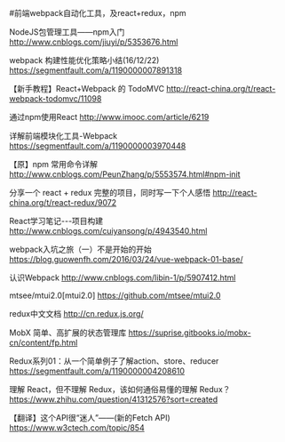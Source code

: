﻿#前端webpack自动化工具，及react+redux，npm

NodeJS包管理工具——npm入门
http://www.cnblogs.com/jiuyi/p/5353676.html

webpack 构建性能优化策略小结(16/12/22)
https://segmentfault.com/a/1190000007891318

【新手教程】React+Webpack 的 TodoMVC
http://react-china.org/t/react-webpack-todomvc/11098

通过npm使用React
http://www.imooc.com/article/6219

详解前端模块化工具-Webpack
https://segmentfault.com/a/1190000003970448

【原】npm 常用命令详解 
http://www.cnblogs.com/PeunZhang/p/5553574.html#npm-init

分享一个 react + redux 完整的项目，同时写一下个人感悟
http://react-china.org/t/react-redux/9072

React学习笔记---项目构建
http://www.cnblogs.com/cuiyansong/p/4943540.html

webpack入坑之旅（一）不是开始的开始
https://blog.guowenfh.com/2016/03/24/vue-webpack-01-base/

认识Webpack
http://www.cnblogs.com/libin-1/p/5907412.html

mtsee/mtui2.0[mtui2.0]
https://github.com/mtsee/mtui2.0

redux中文文档
http://cn.redux.js.org/

MobX 简单、高扩展的状态管理库
https://suprise.gitbooks.io/mobx-cn/content/fp.html

Redux系列01：从一个简单例子了解action、store、reducer
https://segmentfault.com/a/1190000004208610

理解 React，但不理解 Redux，该如何通俗易懂的理解 Redux？
https://www.zhihu.com/question/41312576?sort=created

【翻译】这个API很“迷人”——(新的Fetch API)
https://www.w3ctech.com/topic/854